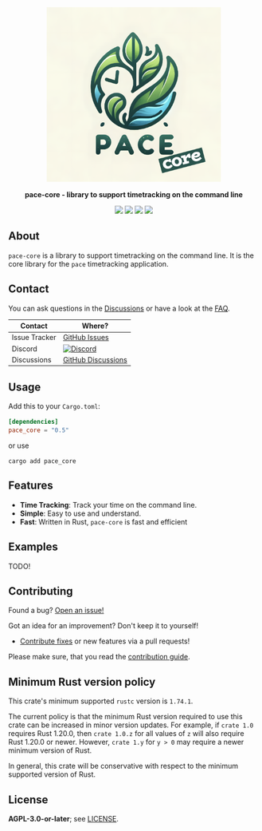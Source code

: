 <p align="center">
<img src="https://raw.githubusercontent.com/pace-rs/assets/main/logos/readme_header_core.png" height="350" />
</p>
<p align="center"><b>pace-core - library to support timetracking on the command line</b></p>

<p align="center">
<a href="https://crates.io/crates/pace_core"><img src="https://img.shields.io/crates/v/pace_core.svg" /></a>
<a href="https://docs.rs/pace_core/"><img src="https://img.shields.io/docsrs/pace_core?style=flat&amp;labelColor=1c1d42&amp;color=4f396a&amp;logo=Rust&amp;logoColor=white" /></a>
<a href="https://raw.githubusercontent.com/pace-rs/pace/main/crates/core/LICENSE"><img src="https://img.shields.io/badge/license-AGPLv3+-red.svg" /></a>
<a href="https://crates.io/crates/pace_core"><img src="https://img.shields.io/crates/d/pace_core.svg" /></a>
<p>

## About

`pace-core` is a library to support timetracking on the command line. It is the
core library for the `pace` timetracking application.

## Contact

You can ask questions in the
[Discussions](https://github.com/pace-rs/pace/discussions) or have a look at the
[FAQ](https://pace.cli.rs/docs/FAQ.html).

| Contact       | Where?                                                                                                          |
| ------------- | --------------------------------------------------------------------------------------------------------------- |
| Issue Tracker | [GitHub Issues](https://github.com/pace-rs/pace/issues/new/choose)                                              |
| Discord       | [![Discord](https://dcbadge.vercel.app/api/server/RKSWrAcYdG?style=flat-square)](https://discord.gg/RKSWrAcYdG) |
| Discussions   | [GitHub Discussions](https://github.com/pace-rs/discussions)                                                    |

## Usage

Add this to your `Cargo.toml`:

```toml
[dependencies]
pace_core = "0.5"
```

or use

```console
cargo add pace_core
```

## Features

- **Time Tracking**: Track your time on the command line.
- **Simple**: Easy to use and understand.
- **Fast**: Written in Rust, `pace-core` is fast and efficient

## Examples

TODO!

## Contributing

Found a bug? [Open an issue!](https://github.com/pace-rs/pace/issues/new/choose)

Got an idea for an improvement? Don't keep it to yourself!

- [Contribute fixes](https://github.com/pace-rs/pace/contribute) or new features
  via a pull requests!

Please make sure, that you read the
[contribution guide](https://pace.cli.rs/docs/contributing_to_pace.html).

## Minimum Rust version policy

This crate's minimum supported `rustc` version is `1.74.1`.

The current policy is that the minimum Rust version required to use this crate
can be increased in minor version updates. For example, if `crate 1.0` requires
Rust 1.20.0, then `crate 1.0.z` for all values of `z` will also require Rust
1.20.0 or newer. However, `crate 1.y` for `y > 0` may require a newer minimum
version of Rust.

In general, this crate will be conservative with respect to the minimum
supported version of Rust.

## License

**AGPL-3.0-or-later**; see [LICENSE](./LICENSE).
